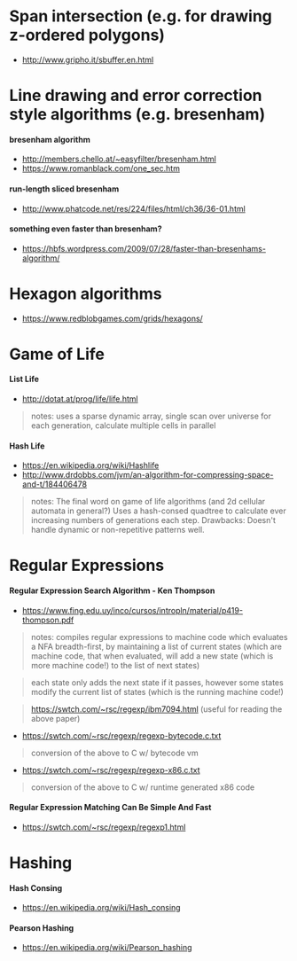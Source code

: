 # Span intersection (e.g. for drawing z-ordered polygons)
- http://www.gripho.it/sbuffer.en.html

# Line drawing and error correction style algorithms (e.g. bresenham)
#### bresenham algorithm
- http://members.chello.at/~easyfilter/bresenham.html
- https://www.romanblack.com/one_sec.htm

#### run-length sliced bresenham
- http://www.phatcode.net/res/224/files/html/ch36/36-01.html

#### something even faster than bresenham?
- https://hbfs.wordpress.com/2009/07/28/faster-than-bresenhams-algorithm/


# Hexagon algorithms
-  https://www.redblobgames.com/grids/hexagons/


# Game of Life

#### List Life
- http://dotat.at/prog/life/life.html
> notes: uses a sparse dynamic array, single scan over universe for each generation, calculate multiple cells in parallel

#### Hash Life
- https://en.wikipedia.org/wiki/Hashlife
- http://www.drdobbs.com/jvm/an-algorithm-for-compressing-space-and-t/184406478

> notes: The final word on game of life algorithms (and 2d cellular automata in general?)  Uses a hash-consed quadtree to calculate ever increasing numbers of generations each step.
> Drawbacks:  Doesn't handle dynamic or non-repetitive patterns well.

# Regular Expressions

#### Regular Expression Search Algorithm - Ken Thompson
- https://www.fing.edu.uy/inco/cursos/intropln/material/p419-thompson.pdf
> notes: compiles regular expressions to machine code which evaluates a NFA breadth-first, by maintaining a list of current states (which are machine code, that when evaluated, will add a new state (which is more machine code!) to the list of next states)

> each state only adds the next state if it passes, however some states modify the current list of states (which is the running machine code!)

> https://swtch.com/~rsc/regexp/ibm7094.html  (useful for reading the above paper)

- https://swtch.com/~rsc/regexp/regexp-bytecode.c.txt
> conversion of the above to C w/ bytecode vm 

- https://swtch.com/~rsc/regexp/regexp-x86.c.txt
> conversion of the above to C w/ runtime generated x86 code


#### Regular Expression Matching Can Be Simple And Fast
- https://swtch.com/~rsc/regexp/regexp1.html


# Hashing

#### Hash Consing
- https://en.wikipedia.org/wiki/Hash_consing

#### Pearson Hashing
- https://en.wikipedia.org/wiki/Pearson_hashing
